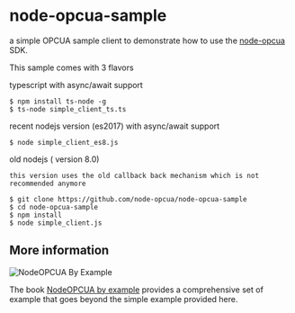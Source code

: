 # node-opcua-sample

a simple OPCUA sample client to demonstrate how to use the [node-opcua](https://github.com/node-opcua/node-opcua) SDK.

This sample comes with 3 flavors

typescript with async/await support

    $ npm install ts-node -g
    $ ts-node simple_client_ts.ts

recent nodejs version (es2017) with async/await support

    $ node simple_client_es8.js

old nodejs ( version 8.0)

    this version uses the old callback back mechanism which is not recommended anymore

    $ git clone https://github.com/node-opcua/node-opcua-sample
    $ cd node-opcua-sample
    $ npm install
    $ node simple_client.js

## More information

![NodeOPCUA By Example](https://d2sofvawe08yqg.cloudfront.net/node-opcuabyexample/hero2x?1573652947)

The book [NodeOPCUA by example](https://leanpub.com/node-opcuabyexample) provides a comprehensive set of example that goes beyond the simple example provided here.
